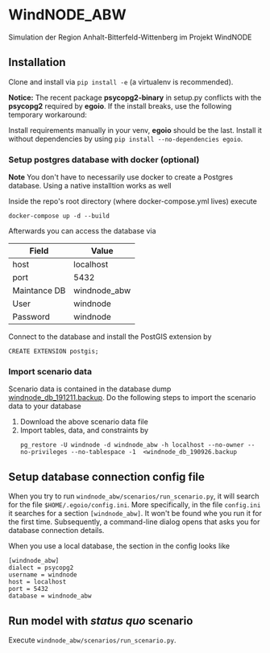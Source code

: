 # WindNODE_ABW
Simulation der Region Anhalt-Bitterfeld-Wittenberg im Projekt WindNODE

## Installation

Clone and install via `pip install -e` (a virtualenv is recommended).

**Notice:** The recent package **psycopg2-binary** in setup.py conflicts with the
**psycopg2** required by **egoio**. If the install breaks, use the following
temporary workaround:

Install requirements manually in your venv, **egoio** should be the last.
Install it without dependencies by using `pip install --no-dependencies
egoio`.

### Setup postgres database with docker (optional)

**Note** You don't have to necessarily use docker to create a Postgres database. Using a native installtion works as well

Inside the repo's root directory (where docker-compose.yml lives) execute

```
docker-compose up -d --build
```

Afterwards you can access the database via

| Field | Value |
|---|---|
| host | localhost |
| port | 5432 |
| Maintance DB | windnode_abw |
| User | windnode |
| Password | windnode |

Connect to the database and install the PostGIS extension by

```
CREATE EXTENSION postgis;
```

### Import scenario data

Scenario data is contained in the database dump [windnode_db_191211.backup](https://next.rl-institut.de/s/qtkez7fgYseqTSG). Do the following steps to import the scenario data to your database

1. Download the above scenario data file
2. Import tables, data, and constraints by 
   ```
   pg_restore -U windnode -d windnode_abw -h localhost --no-owner --no-privileges --no-tablespace -1  <windnode_db_190926.backup
   ```

## Setup database connection config file

When you try to run `windnode_abw/scenarios/run_scenario.py`, it will search for 
the file `$HOME/.egoio/config.ini`. More specifically, in the file `config.ini` 
it searches for a section `[windnode_abw]`. It won't be found whe you run it for
the first time. Subsequently, a command-line dialog opens that asks you for database
connection details.

When you use a local database, the section in the config looks like

```
[windnode_abw]
dialect = psycopg2
username = windnode
host = localhost
port = 5432
database = windnode_abw
```

## Run model with _status quo_ scenario

Execute `windnode_abw/scenarios/run_scenario.py`.

